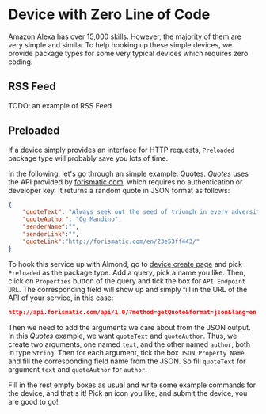 # Device with Zero Line of Code
Amazon Alexa has over 15,000 skills. 
However, the majority of them are very simple and similar
To help hooking up these simple devices, we provide package types for some very typical devices which requires zero coding. 

## RSS Feed
TODO: an example of RSS Feed

## Preloaded
If a device simply provides an interface for HTTP requests, `Preloaded` package type will probably save you lots of time. 

In the following, let's go through an simple example: [Quotes](https://almond.stanford.edu/thingpedia/devices/by-id/com.forismatic.quotes).
_Quotes_ uses the API provided by [forismatic.com](https://forismatic.com/en/api/), which requires no authentication or developer key.
It returns a random quote in JSON format as follows:
```json
{
    "quoteText": "Always seek out the seed of triumph in every adversity.",
    "quoteAuthor": "Og Mandino",
    "senderName":"",
    "senderLink":"",
    "quoteLink":"http://forismatic.com/en/23e53ff443/"
}
``` 

To hook this service up with Almond, go to [device create page](https://almond.stanford.edu/thingpedia/upload/create) 
and pick `Preloaded` as the package type.
Add a query, pick a name you like. 
Then, click on `Properties` button of the query and tick the box for `API Endpoint URL`. 
The corresponding field will show up and simply fill in the URL of the API of your service, 
in this case: 
```json
http://api.forismatic.com/api/1.0/?method=getQuote&format=json&lang=en
```

Then we need to add the arguments we care about from the JSON output. 
In this _Quotes_ example, we want `quoteText` and `quoteAuthor`. 
Thus, we create two arguments, one named `text`, and the other named `author`, both in type `String`.
Then for each argument, tick the box `JSON Property Name` and fill the corresponding field name from the JSON.
So fill `quoteText` for argument `text` and `quoteAuthor` for `author`.

Fill in the rest empty boxes as usual and write some example commands for the device, and that's it! 
Pick an icon you like, and submit the device, you are good to go!